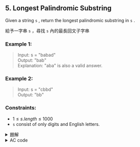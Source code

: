 ## 5. Longest Palindromic Substring  

Given a string `s` , return the longest palindromic substring in `s` .  

給予一字串 `s` ，尋找 `s` 內的最長回文子字串  

### Example 1:  

> Input: s = "babad"  
> Output: "bab"  
> Explanation: "aba" is also a valid answer.  

### Example 2:  

> Input: s = "cbbd"  
> Output: "bb"  


### Constraints:  

* $1 \leq s.length \leq 1000$  
* `s` consist of only digits and English letters.  

<details>

<summary>題解</summary>

看到題目的第一眼 dp？  
如果 $s[i]=s[j]$ 並且 $j-i=1$ 或者 $dp[i+1][j-1]=1$（內部子串是回文）  
則將 $dp[i][j]$ 設置為 $1$  

```cpp
class Solution {
public:    
    string longestPalindrome(string s) {
        int siz=s.size();
        bool dp[siz][siz];
        for(int i=0;i<siz;i++){
            for(int j=0;j<siz;j++){
                dp[i][j]=0;
                if(i==j){
                    dp[i][j]=1;
                }
            }
        }
        string ans;
        ans+=s[0];
        for(int i=siz-2;i>=0;i--){
            for(int j=i+1;j<siz;j++){
                if(s[i]==s[j]){
                    if(j-i==1||dp[i+1][j-1]==1){
                        dp[i][j]=1;
                        if (ans.size()<j-i+1){
                            ans=s.substr(i,j-i+1);
                        }
                    }
                }
            }
        }
        
        return ans;
    }
};
```

![leet0005_0](https://hackmd.io/_uploads/HJ9qamQo0.png)  
* 空間複雜度： $O(n^2)$  
* 時間複雜度： $O(n^2)$  

雖然通過了測試，但是時間複雜度跟空間複雜度都不是很好  
所以稍微修改一下演算法  
把它從 dp 改成 中心擴展法  
從頭到尾枚舉中心點後，向前後擴展，檢查是否為回文  

```cpp
class Solution {
public:
    string longestPalindrome(string s) {
        int siz=s.size();
        int start=0,maxLen=1;

        for(int i=0;i<siz;i++){
            int len1=expandAroundCenter(s,i,i);
            int len2=expandAroundCenter(s,i,i+1);
            int len=max(len1,len2);

            if(len>maxLen){
                start=i-(len-1)/2;
                maxLen=len;
            }
        }

        return s.substr(start,maxLen);
    }

    int expandAroundCenter(string& s,int left,int right){
        while(left>=0&&right<s.size()&&s[left]==s[right]){
            left--;
            right++;
        }
        return right-left-1;
    }
};
```

![leet0005_1](https://hackmd.io/_uploads/SJfaeE7iA.png)  

* 空間複雜度： $O(n^2)$  
* 時間複雜度： $O(1)$  

雖然說這樣子的時間複雜度是 $O(n^2)$  
但其實在實際執行的時候，可以減去很多明顯非回文的結果  
所以執行時間相對剛剛的程式碼短了不少  
而且空間複雜度也被壓縮到了 $O(1)$  

</details>

<details>

<summary>AC code</summary>

```cpp
class Solution {
public:
    string longestPalindrome(string s) {
        int siz=s.size();
        int start=0,maxLen=1;

        for(int i=0;i<siz;i++){
            int len1=expandAroundCenter(s,i,i);
            int len2=expandAroundCenter(s,i,i+1);
            int len=max(len1,len2);

            if(len>maxLen){
                start=i-(len-1)/2;
                maxLen=len;
            }
        }

        return s.substr(start,maxLen);
    }

    int expandAroundCenter(string& s,int left,int right){
        while(left>=0&&right<s.size()&&s[left]==s[right]){
            left--;
            right++;
        }
        return right-left-1;
    }
};
```

</details>
